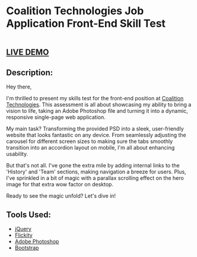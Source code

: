 # Coalition Technologies Job Application Front-End Skill Test

<img src='./images/CT_SkillTest_v3.png' alt=''>

## [LIVE DEMO](https://abhinav2-3.github.io/Coalition-Task/)

## Description:

Hey there,

I'm thrilled to present my skills test for the front-end position at [Coalition Technologies](https://coalitiontechnologies.com/). This assessment is all about showcasing my ability to bring a vision to life, taking an Adobe Photoshop file and turning it into a dynamic, responsive single-page web application.

My main task? Transforming the provided PSD into a sleek, user-friendly website that looks fantastic on any device. From seamlessly adjusting the carousel for different screen sizes to making sure the tabs smoothly transition into an accordion layout on mobile, I'm all about enhancing usability.

But that's not all. I've gone the extra mile by adding internal links to the 'History' and 'Team' sections, making navigation a breeze for users. Plus, I've sprinkled in a bit of magic with a parallax scrolling effect on the hero image for that extra wow factor on desktop.

Ready to see the magic unfold? Let's dive in!

## Tools Used:

- [jQuery](https://www.typescriptlang.org/docs/)
- [Flickity](https://reactjs.org/)
- [Adobe Photoshop](https://www.adobe.com/products/photoshop.html)
- [Bootstrap](https://getbootstrap.com/)

